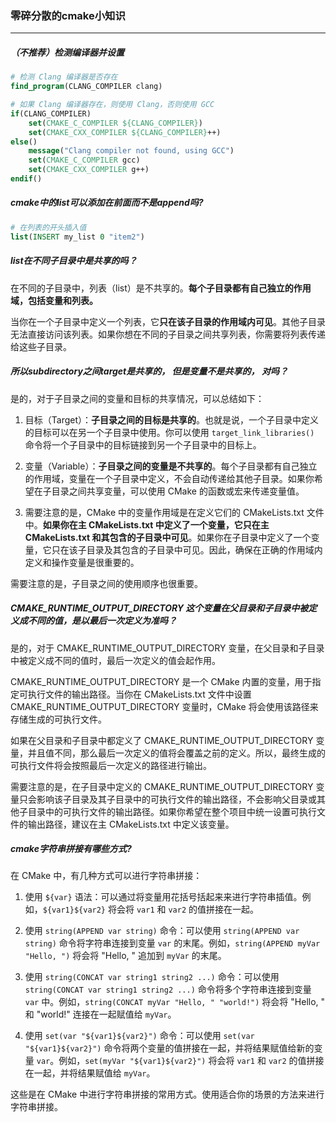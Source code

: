 ### 零碎分散的cmake小知识
---
##### （不推荐）检测编译器并设置
```cmake
# 检测 Clang 编译器是否存在
find_program(CLANG_COMPILER clang)

# 如果 Clang 编译器存在，则使用 Clang，否则使用 GCC
if(CLANG_COMPILER)
    set(CMAKE_C_COMPILER ${CLANG_COMPILER})
    set(CMAKE_CXX_COMPILER ${CLANG_COMPILER}++)
else()
    message("Clang compiler not found, using GCC")
    set(CMAKE_C_COMPILER gcc)
    set(CMAKE_CXX_COMPILER g++)
endif()

```

##### cmake中的list可以添加在前面而不是append吗?
```cmake
# 在列表的开头插入值
list(INSERT my_list 0 "item2")
```

##### list在不同子目录中是共享的吗？
在不同的子目录中，列表（list）是不共享的。**每个子目录都有自己独立的作用域，包括变量和列表。**

当你在一个子目录中定义一个列表，它**只在该子目录的作用域内可见**。其他子目录无法直接访问该列表。如果你想在不同的子目录之间共享列表，你需要将列表传递给这些子目录。

##### 所以subdirectory之间target是共享的， 但是变量不是共享的， 对吗？
  是的，对于子目录之间的变量和目标的共享情况，可以总结如下：

1. 目标（Target）：**子目录之间的目标是共享的**。也就是说，一个子目录中定义的目标可以在另一个子目录中使用。你可以使用 `target_link_libraries()` 命令将一个子目录中的目标链接到另一个子目录中的目标上。

2. 变量（Variable）：**子目录之间的变量是不共享的**。每个子目录都有自己独立的作用域，变量在一个子目录中定义，不会自动传递给其他子目录。如果你希望在子目录之间共享变量，可以使用 CMake 的函数或宏来传递变量值。

3. 需要注意的是，CMake 中的变量作用域是在定义它们的 CMakeLists.txt 文件中。**如果你在主 CMakeLists.txt 中定义了一个变量，它只在主 CMakeLists.txt 和其包含的子目录中可见**。如果你在子目录中定义了一个变量，它只在该子目录及其包含的子目录中可见。因此，确保在正确的作用域内定义和操作变量是很重要的。

需要注意的是，子目录之间的使用顺序也很重要。

##### CMAKE_RUNTIME_OUTPUT_DIRECTORY 这个变量在父目录和子目录中被定义成不同的值，是以最后一次定义为准吗？
是的，对于 CMAKE_RUNTIME_OUTPUT_DIRECTORY 变量，在父目录和子目录中被定义成不同的值时，最后一次定义的值会起作用。

CMAKE_RUNTIME_OUTPUT_DIRECTORY 是一个 CMake 内置的变量，用于指定可执行文件的输出路径。当你在 CMakeLists.txt 文件中设置 CMAKE_RUNTIME_OUTPUT_DIRECTORY 变量时，CMake 将会使用该路径来存储生成的可执行文件。

如果在父目录和子目录中都定义了 CMAKE_RUNTIME_OUTPUT_DIRECTORY 变量，并且值不同，那么最后一次定义的值将会覆盖之前的定义。所以，最终生成的可执行文件将会按照最后一次定义的路径进行输出。

需要注意的是，在子目录中定义的 CMAKE_RUNTIME_OUTPUT_DIRECTORY 变量只会影响该子目录及其子目录中的可执行文件的输出路径，不会影响父目录或其他子目录中的可执行文件的输出路径。如果你希望在整个项目中统一设置可执行文件的输出路径，建议在主 CMakeLists.txt 中定义该变量。

##### cmake字符串拼接有哪些方式?
在 CMake 中，有几种方式可以进行字符串拼接：

1. 使用 `${var}` 语法：可以通过将变量用花括号括起来来进行字符串插值。例如，`${var1}${var2}` 将会将 `var1` 和 `var2` 的值拼接在一起。

2. 使用 `string(APPEND var string)` 命令：可以使用 `string(APPEND var string)` 命令将字符串连接到变量 `var` 的末尾。例如，`string(APPEND myVar "Hello, ")` 将会将 "Hello, " 追加到 `myVar` 的末尾。

3. 使用 `string(CONCAT var string1 string2 ...)` 命令：可以使用 `string(CONCAT var string1 string2 ...)` 命令将多个字符串连接到变量 `var` 中。例如，`string(CONCAT myVar "Hello, " "world!")` 将会将 "Hello, " 和 "world!" 连接在一起赋值给 `myVar`。

4. 使用 `set(var "${var1}${var2}")` 命令：可以使用 `set(var "${var1}${var2}")` 命令将两个变量的值拼接在一起，并将结果赋值给新的变量 `var`。例如，`set(myVar "${var1}${var2}")` 将会将 `var1` 和 `var2` 的值拼接在一起，并将结果赋值给 `myVar`。

这些是在 CMake 中进行字符串拼接的常用方式。使用适合你的场景的方法来进行字符串拼接。